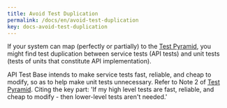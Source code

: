 ```yaml
---
title: Avoid Test Duplication
permalink: /docs/en/avoid-test-duplication
key: docs-avoid-test-duplication
---
```

If your system can map (perfectly or partially) to the [Test Pyramid](https://martinfowler.com/bliki/TestPyramid.html), you might find test duplication between service tests (API tests) and unit tests (tests of units that constitute API implementation).

API Test Base intends to make service tests fast, reliable, and cheap to modify, so as to help make unit tests unnecessary. Refer to Note 2 of [Test Pyramid](https://martinfowler.com/bliki/TestPyramid.html). Citing the key part: 'If my high level tests are fast, reliable, and cheap to modify - then lower-level tests aren't needed.'